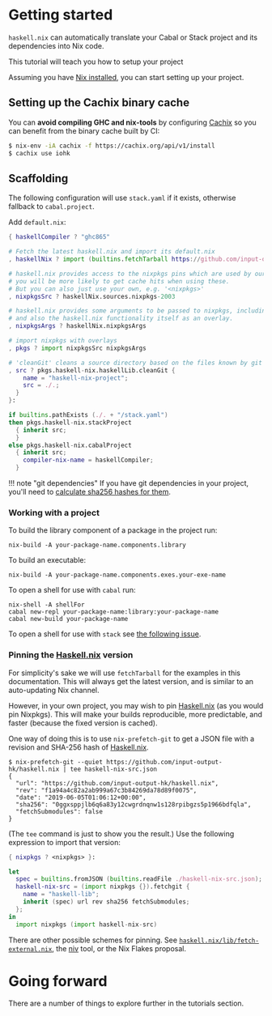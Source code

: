 # Getting started

`haskell.nix` can automatically translate your Cabal or Stack project and its dependencies into Nix code.

This tutorial will teach you how to setup your project

Assuming you have [Nix installed](https://nixos.org/download.html), you can start setting up your project.

## Setting up the Cachix binary cache

You can **avoid compiling GHC and nix-tools** by configuring [Cachix](https://cachix.org)
so you can benefit from the binary cache built by CI:

```bash
$ nix-env -iA cachix -f https://cachix.org/api/v1/install
$ cachix use iohk
```

## Scaffolding

The following configuration will use `stack.yaml` if it exists,
otherwise fallback to `cabal.project`.

Add `default.nix`:

```nix
{ haskellCompiler ? "ghc865"

# Fetch the latest haskell.nix and import its default.nix
, haskellNix ? import (builtins.fetchTarball https://github.com/input-output-hk/haskell.nix/archive/master.tar.gz) {}

# haskell.nix provides access to the nixpkgs pins which are used by our CI, hence
# you will be more likely to get cache hits when using these.
# But you can also just use your own, e.g. '<nixpkgs>'
, nixpkgsSrc ? haskellNix.sources.nixpkgs-2003

# haskell.nix provides some arguments to be passed to nixpkgs, including some patches
# and also the haskell.nix functionality itself as an overlay.
, nixpkgsArgs ? haskellNix.nixpkgsArgs

# import nixpkgs with overlays
, pkgs ? import nixpkgsSrc nixpkgsArgs

# 'cleanGit' cleans a source directory based on the files known by git
, src ? pkgs.haskell-nix.haskellLib.cleanGit {
    name = "haskell-nix-project";
    src = ./.;
  }
}:

if builtins.pathExists (./. + "/stack.yaml")
then pkgs.haskell-nix.stackProject
  { inherit src;
  }
else pkgs.haskell-nix.cabalProject
  { inherit src;
    compiler-nix-name = haskellCompiler;
  }
```

!!! note "git dependencies"
    If you have git dependencies in your project, you'll need
    to [calculate sha256 hashes for them](./source-repository-hashes.md).

### Working with a project

To build the library component of a package in the project run:

```shell
nix-build -A your-package-name.components.library
```

To build an executable:

```shell
nix-build -A your-package-name.components.exes.your-exe-name
```

To open a shell for use with `cabal` run:

```shell
nix-shell -A shellFor
cabal new-repl your-package-name:library:your-package-name
cabal new-build your-package-name
```

To open a shell for use with `stack` see [the following issue](https://github.com/input-output-hk/haskell.nix/issues/689#issuecomment-643832619).

### Pinning the [Haskell.nix][] version

For simplicity's sake we will use `fetchTarball` for the examples in
this documentation. This will always get the latest version, and is
similar to an auto-updating Nix channel.

However, in your own project, you may wish to pin [Haskell.nix][] (as
you would pin Nixpkgs). This will make your builds reproducible, more
predictable, and faster (because the fixed version is cached).

One way of doing this is to use `nix-prefetch-git` to get a JSON file
with a revision and SHA-256 hash of [Haskell.nix][].

```
$ nix-prefetch-git --quiet https://github.com/input-output-hk/haskell.nix | tee haskell-nix-src.json
{
  "url": "https://github.com/input-output-hk/haskell.nix",
  "rev": "f1a94a4c82a2ab999a67c3b84269da78d89f0075",
  "date": "2019-06-05T01:06:12+00:00",
  "sha256": "0ggxsppjlb6q6a83y12cwgrdnqnw1s128rpibgzs5p1966bdfqla",
  "fetchSubmodules": false
}
```

(The `tee` command is just to show you the result.)
Use the following expression to import that version:

```nix
{ nixpkgs ? <nixpkgs> }:

let
  spec = builtins.fromJSON (builtins.readFile ./haskell-nix-src.json);
  haskell-nix-src = (import nixpkgs {}).fetchgit {
    name = "haskell-lib";
    inherit (spec) url rev sha256 fetchSubmodules;
  };
in
  import nixpkgs (import haskell-nix-src)
```

There are other possible schemes for pinning. See
[`haskell.nix/lib/fetch-external.nix`](https://github.com/input-output-hk/haskell.nix/blob/master/lib/fetch-external.nix),
the [niv](https://github.com/nmattia/niv) tool, or the Nix Flakes
proposal.

# Going forward

There are a number of things to explore further in the tutorials section.

[haskell.nix]: https://github.com/input-output-hk/haskell.nix